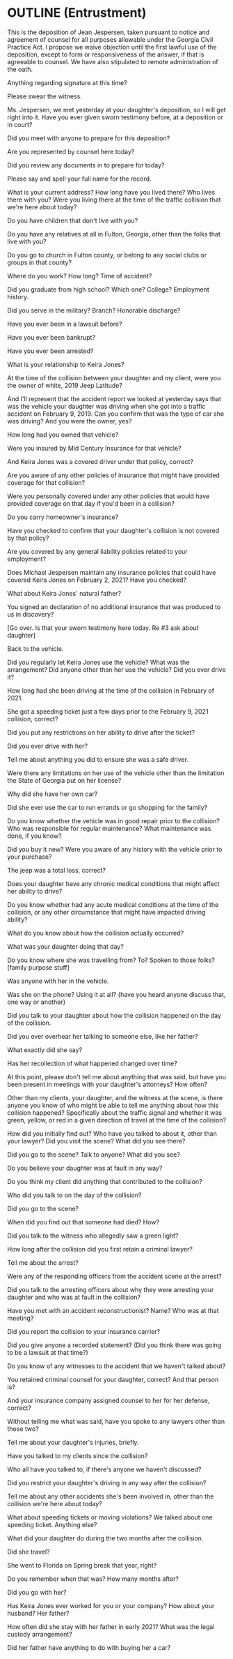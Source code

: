 # OUTLINE (Entrustment)

This is the deposition of Jean Jespersen, taken pursuant to notice and agreement of counsel for all purposes allowable under the Georgia Civil Practice Act. I propose we waive objection until the first lawful use of the deposition, except to form or responsiveness of the answer, if that is agreeable to counsel. We have also stipulated to remote administration of the oath.

Anything regarding signature at this time?

Please swear the witness.

Ms. Jespersen, we met yesterday at your daughter's deposition, so I will get right into it. Have you ever given sworn testimony before, at a deposition or in court?

Did you meet with anyone to prepare for this deposition?

Are you represented by counsel here today?

Did you review any documents in to prepare for today?

Please say and spell your full name for the record.

What is your current address? How long have you lived there? Who lives there with you? Were you living there at the time of the traffic collision that we're here about today?

Do you have children that don't live with you?

Do you have any relatives at all in Fulton, Georgia, other than the folks that live with you?

Do you go to church in Fulton county, or belong to any social clubs or groups in that county?

Where do you work? How long? Time of accident?

Did you graduate from high school? Which one? College? Employment history.

Did you serve in the military? Branch? Honorable discharge?

Have you ever been in a lawsuit before?

Have you ever been bankrupt?

Have you ever been arrested?

What is your relationship to Keira Jones?

At the time of the collision between your daughter and my client, were you the owner of white, 2019 Jeep Latitude?

And I'll represent that the accident report we looked at yesterday says that was the vehicle your daughter was driving when she got into a traffic accident on February 9, 2019. 
Can you confirm that was the type of car she was driving? And you were the owner, yes?

How long had you owned that vehicle?

Were you insured by Mid Century Insurance for that vehicle? 

And Keira Jones was a covered driver under that policy, correct?

Are you aware of any other policies of insurance that might have provided coverage for that collision?

Were you personally covered under any other policies that would have provided coverage on that day if you'd been in a collision?

Do you carry homeowner's insurance?

Have you checked to confirm that your daughter's collision is not covered by that policy?

Are you covered by any general liability policies related to your employment?

Does Michael Jespersen maintain any insurance policies that could have covered Keira Jones on February 2, 2021? Have you checked?

What about Keira Jones' natural father?

You signed an declaration of no additional insurance that was produced to us in discovery?

[Go over. Is that your sworn testimony here today. Re #3 ask about daughter]

Back to the vehicle.

Did you regularly let Keira Jones use the vehicle? What was the arrangement? Did anyone other than her use the vehicle? Did you ever drive it?

How long had she been driving at the time of the collision in February of 2021.

She got a speeding ticket just a few days prior to the February 9, 2021 collision, correct?

Did you put any restrictions on her ability to drive after the ticket?

Did you ever drive with her?

Tell me about anything you did to ensure she was a safe driver.

Were there any limitations on her use of the vehicle other than the limitation the State of Georgia put on her license?

Why did she have her own car?

Did she ever use the car to run errands or go shopping for the family?

Do you know whether the vehicle was in good repair prior to the collision? Who was responsible for regular maintenance? What maintenance was done, if you know?

Did you buy it new? Were you aware of any history with the vehicle prior to your purchase?

The jeep was a total loss, correct?

Does your daughter have any chronic medical conditions that might affect her ability to drive?

Do you know whether had any acute medical conditions at the time of the collision, or any other circumstance that might have impacted driving ability?

What do you know about how the collision actually occurred? 

What was your daughter doing that day?

Do you know where she was travelling from? To? Spoken to those folks? [family purpose stuff]

Was anyone with her in the vehicle.

Was she on the phone? Using it at all? {have you heard anyone discuss that, one way or another}

Did you talk to your daughter about how the collision happened on the day of the collision.

Did you ever overhear her talking to someone else, like her father?

What exactly did she say?

Has her recollection of what happened changed over time?

At this point, please don't tell me about anything that was said, but have you been present in meetings with your daughter's attorneys? How often?

Other than my clients, your daughter, and the witness at the scene, is there anyone you know of who might be able to tell me anything about how this collision happened? Specifically about the traffic signal and whether it was green, yellow, or red in a given direction of travel at the time of the collision?

How did you initially find out? Who have you talked to about it, other than your lawyer? Did you visit the scene? What did you see there?

Did you go to the scene? Talk to anyone? What did you see?

Do you believe your daughter was at fault in any way?

Do you think my client did anything that contributed to the collision?

Who did you talk to on the day of the collision?

Did you go to the scene?

When did you find out that someone had died? How?

Did you talk to the witness who allegedly saw a green light?

How long after the collision did you first retain a criminal lawyer?

Tell me about the arrest?

Were any of the responding officers from the accident scene at the arrest?

Did you talk to the arresting officers about why they were arresting your daughter and who was at fault in the collision?

Have you met with an accident reconstructionist? Name? Who was at that meeting?

Did you report the collision to your insurance carrier?

Did you give anyone a recorded statement? (Did you think there was going to be a lawsuit at that time?)

Do you know of any witnesses to the accident that we haven't talked about?

You retained criminal counsel for your daughter, correct? And that person is?

And your insurance company assigned counsel to her for her defense, correct?

Without telling me what was said, have you spoke to any lawyers other than those two?

Tell me about your daughter's injuries, briefly.

Have you talked to my clients since the collision?

Who all have you talked to, if there's anyone we haven't discussed?

Did you restrict your daughter's driving in any way after the collision?

Tell me about any other accidents she's been involved in, other than the collision we're here about today?

What about speeding tickets or moving violations? We talked about one speeding ticket. Anything else?

What did your daughter do during the two months after the collision.

Did she travel?

She went to Florida on Spring break that year, right?

Do you remember when that was? How many months after?

Did you go with her?

Has Keira Jones ever worked for you or your company? How about your husband? Her father?

How often did she stay with her father in early 2021? What was the legal custody arrangement?

Did her father have anything to do with buying her a car?





